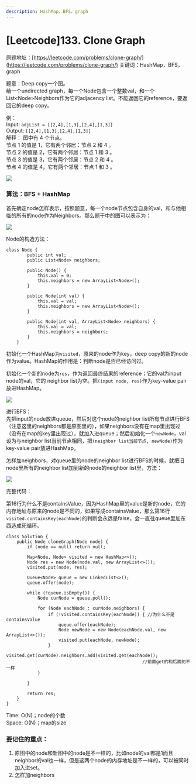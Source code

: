 ```yaml
---
description: HashMap，BFS，graph
---
```


# \[Leetcode\]133. Clone Graph

原题地址：[https://leetcode.com/problems/clone-graph/](https://leetcode.com/problems/clone-graph/) 关键词：HashMap，BFS，graph

题意：Deep copy一个图。   
给一个undirected graph，每一个Node包含一个整数val，和一个List&lt;Node&gt;Neighbors作为它的adjacency list。不能返回它的reference，要返回它的deep copy。

例：  
Input: `adjList = [[2,4],[1,3],[2,4],[1,3]]`  
Output:                   `[[2,4],[1,3],[2,4],[1,3]]`   
解释： 图中有 4 个节点。   
节点 1 的值是 1，它有两个邻居：节点 2 和 4 。   
节点 2 的值是 2，它有两个邻居：节点 1 和 3 。   
节点 3 的值是 3，它有两个邻居：节点 2 和 4 。   
节点 4 的值是 4，它有两个邻居：节点 1 和 3 。

![](../.gitbook/assets/133_clone_graph_question.png)

### 算法：BFS + HashMap

首先确定node怎样表示，按照题意，每一个node节点包含自身的val，和与他相临的所有的node作为Neighbors。那么题干中的图可以表示为：

![](../.gitbook/assets/screen-shot-2021-09-13-at-1.52.57-am.png)

Node的构造方法：

```text
class Node {
		public int val;
		public List<Node> neighbors;

		public Node() {
			this.val = 0;
			this.neighbors = new ArrayList<Node>();
		}

		public Node(int val) {
			this.val = val;
			this.neighbors = new ArrayList<Node>();
		}

		public Node(int val, ArrayList<Node> neighbors) {
			this.val = val;
			this.neighbors = neighbors;
		}
	}
```



初始化一个HashMap为`visited`，原来的node作为key，deep copy的新的node作为value。HashMap的作用是：判断node是否已经访问过。

初始化一个新的node为`res`，作为返回最终结果的reference；它的val为input node的val，它的 neighbor list为空。把`(input node, res)`作为key-value pair放进HashMap。

![](../.gitbook/assets/screen-shot-2021-09-13-at-2.34.09-am.png)

进行BFS：  
先把input的node放进queue，然后对这个node的neighbor list所有节点进行BFS（注意这里的neighbors都是原图里的），如果neighbors没有在map里出现过（没有在map的key里出现过），就加入进queue；然后初始化一个`newNode`，val设为与neighbor list当前节点相同，把`(neighbor list当前节点, newNode)`作为key-value pair放进HashMap。

怎样加neighbors，对queue里的node的neighbor list进行BFS的时候，就把旧node里所有的neighbor list加到新的node的neighbor list里，方法：

![](../.gitbook/assets/img_6473.jpg)

完整代码：

第16行为什么不是containsValue，因为HashMap里的value是新的node，它的内存地址与原来的node是不同的，如果写成containsValue，那么第16行`visited.containsKey(eachNode)`的判断会永远是false，会一直往queue里加东西造成死循环。

```text
class Solution {
    public Node cloneGraph(Node node) {
        if (node == null) return null;
        
        Map<Node, Node> visited = new HashMap<>();
        Node res = new Node(node.val, new ArrayList<>());
        visited.put(node, res);
        
        Queue<Node> queue = new LinkedList<>();
        queue.offer(node);
        
        while (!queue.isEmpty()) {
            Node curNode = queue.poll();
            
            for (Node eachNode : curNode.neighbors) {             
                if (!visited.containsKey(eachNode)) { //为什么不是containsValue
                    queue.offer(eachNode);
                    Node newNode = new Node(eachNode.val, new ArrayList<>());
                    visited.put(eachNode, newNode);
                }
                visited.get(curNode).neighbors.add(visited.get(eachNode)); 
                                                    //前面get的和后面的不一样
            } 
            
        }
        
        return res;
    }
}
```

Time: O\(N\)；node的个数  
Space: O\(N\)；map的size



### 要记住的重点：

1. 原图中的node和新图中的node是不一样的，比如node的val都是1而且neighbor的val也一样，但是这两个node的内存地址是不一样的，可以被同时加入进set。
2. 怎样加neighbors



